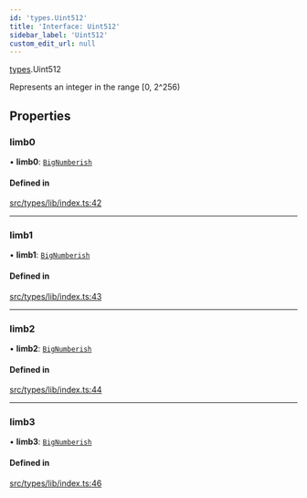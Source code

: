 ```yaml
---
id: 'types.Uint512'
title: 'Interface: Uint512'
sidebar_label: 'Uint512'
custom_edit_url: null
---
```


[types](../namespaces/types.md).Uint512

Represents an integer in the range [0, 2^256)

## Properties

### limb0

• **limb0**: [`BigNumberish`](../namespaces/types.md#bignumberish)

#### Defined in

[src/types/lib/index.ts:42](https://github.com/starknet-io/starknet.js/blob/v6.24.1/src/types/lib/index.ts#L42)

---

### limb1

• **limb1**: [`BigNumberish`](../namespaces/types.md#bignumberish)

#### Defined in

[src/types/lib/index.ts:43](https://github.com/starknet-io/starknet.js/blob/v6.24.1/src/types/lib/index.ts#L43)

---

### limb2

• **limb2**: [`BigNumberish`](../namespaces/types.md#bignumberish)

#### Defined in

[src/types/lib/index.ts:44](https://github.com/starknet-io/starknet.js/blob/v6.24.1/src/types/lib/index.ts#L44)

---

### limb3

• **limb3**: [`BigNumberish`](../namespaces/types.md#bignumberish)

#### Defined in

[src/types/lib/index.ts:46](https://github.com/starknet-io/starknet.js/blob/v6.24.1/src/types/lib/index.ts#L46)

